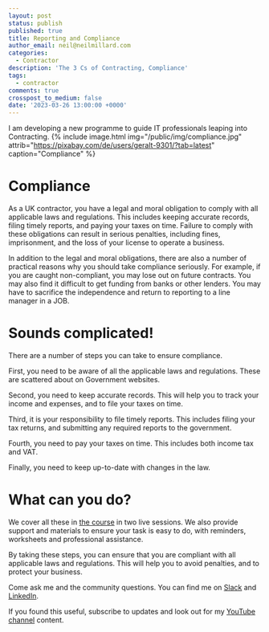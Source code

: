 ```yaml
---
layout: post
status: publish
published: true
title: Reporting and Compliance
author_email: neil@neilmillard.com
categories:
  - Contractor
description: 'The 3 Cs of Contracting, Compliance'
tags:
  - contractor
comments: true
crosspost_to_medium: false
date: '2023-03-26 13:00:00 +0000'
---
```

I am developing a new programme to guide IT professionals leaping into Contracting.
{% include image.html
img="/public/img/compliance.jpg"
attrib="https://pixabay.com/de/users/geralt-9301/?tab=latest"
caption="Compliance" %}

Compliance
====================

As a UK contractor, you have a legal and moral obligation to comply with all applicable laws and regulations. This
includes keeping accurate records, filing timely reports, and paying your taxes on time. Failure to comply with these
obligations can result in serious penalties, including fines, imprisonment, and the loss of your license to operate a business.

In addition to the legal and moral obligations, there are also a number of practical reasons why you should take
compliance seriously. For example, if you are caught non-compliant, you may lose out on future contracts. You may also
find it difficult to get funding from banks or other lenders. You may have to sacrifice the independence and return to
reporting to a line manager in a JOB.

Sounds complicated!
===================

There are a number of steps you can take to ensure compliance.

First, you need to be aware of all the applicable laws and regulations. These are scattered about on Government websites.

Second, you need to keep accurate records. This will help you to track your income and expenses, and to file your taxes on time.

Third, it is your responsibility to file timely reports. This includes filing your tax returns, and submitting any
required reports to the government.

Fourth, you need to pay your taxes on time. This includes both income tax and VAT.

Finally, you need to keep up-to-date with changes in the law.

What can you do?
================

We cover all these in [the course][devopscontractor] in two live sessions. We also provide support and materials to ensure your task is
easy to do, with reminders, worksheets and professional assistance.

By taking these steps, you can ensure that you are compliant with all applicable laws and regulations. This will help you to avoid penalties, and to protect your business.

Come ask me and the community questions. You can find me on [Slack]({{site.data.slack.invite}}) and [LinkedIn][linkedin].


If you found this useful, subscribe to updates and look out for my [YouTube channel]({{site.data.youtube.channel}}) content.

[linkedin]: https://www.linkedin.com/in/neilmillard/
[devopscontractor]: https://www.devops-contractor.com/
